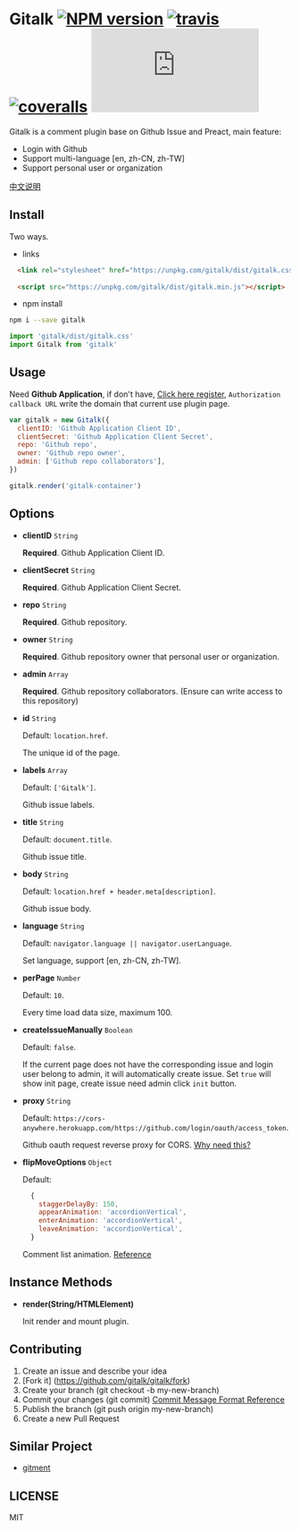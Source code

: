 # Gitalk [![NPM version][npm-version-image]][npm-version-url] [![travis][travis-image]][travis-url] [![coveralls][coveralls-image]][coveralls-url] [![gzip][gzip-size]][gzip-url]

Gitalk is a comment plugin base on Github Issue and Preact, main feature:

- Login with Github
- Support multi-language [en, zh-CN, zh-TW]
- Support personal user or organization

[中文说明](https://github.com/gitalk/gitalk/blob/master/readme-cn.md)

## Install

Two ways.

- links
```html
  <link rel="stylesheet" href="https://unpkg.com/gitalk/dist/gitalk.css">
  
  <script src="https://unpkg.com/gitalk/dist/gitalk.min.js"></script>
```

- npm install

```sh
npm i --save gitalk
```

```js
import 'gitalk/dist/gitalk.css'
import Gitalk from 'gitalk'
```

## Usage

Need **Github Application**, if don't have, [Click here register](https://github.com/settings/applications/new), `Authorization callback URL` write the domain that current use plugin page.

```js
var gitalk = new Gitalk({
  clientID: 'Github Application Client ID',
  clientSecret: 'Github Application Client Secret',
  repo: 'Github repo',
  owner: 'Github repo owner',
  admin: ['Github repo collaborators'],
})

gitalk.render('gitalk-container')
```


## Options

- **clientID** `String` 

  **Required**. Github Application Client ID.

- **clientSecret** `String` 

  **Required**. Github Application Client Secret.

- **repo** `String` 

  **Required**. Github repository.

- **owner** `String` 

  **Required**. Github repository owner that personal user or organization.

- **admin** `Array` 

  **Required**. Github repository collaborators. (Ensure can write access to this repository)

- **id** `String` 
  
  Default: `location.href`.

  The unique id of the page.

- **labels** `Array` 
  
  Default: `['Gitalk']`.

  Github issue labels.

- **title** `String` 
  
  Default: `document.title`.

  Github issue title.

- **body** `String` 
  
  Default: `location.href + header.meta[description]`.

  Github issue body.

- **language** `String` 
  
  Default: `navigator.language || navigator.userLanguage`.

  Set language, support [en, zh-CN, zh-TW].

- **perPage** `Number` 
  
  Default: `10`.

  Every time load data size, maximum 100.

- **createIssueManually** `Boolean` 
  
  Default: `false`.

  If the current page does not have the corresponding issue and login user belong to admin, it will automatically create issue. Set `true` will show init page, create issue need admin click `init` button.

- **proxy** `String` 
  
  Default: `https://cors-anywhere.herokuapp.com/https://github.com/login/oauth/access_token`.

  Github oauth request reverse proxy for CORS. [Why need this?](https://github.com/isaacs/github/issues/330)

- **flipMoveOptions** `Object` 
  
  Default:
  ```js
    {
      staggerDelayBy: 150,
      appearAnimation: 'accordionVertical',
      enterAnimation: 'accordionVertical',
      leaveAnimation: 'accordionVertical',
    }
  ```

  Comment list animation. [Reference](https://github.com/joshwcomeau/react-flip-move/blob/master/documentation/enter_leave_animations.md)


## Instance Methods

- **render(String/HTMLElement)**

  Init render and mount plugin.

## Contributing

1. Create an issue and describe your idea
2. [Fork it] (https://github.com/gitalk/gitalk/fork)
3. Create your branch (git checkout -b my-new-branch)
4. Commit your changes (git commit) [Commit Message Format Reference](https://github.com/angular/angular.js/blob/master/CONTRIBUTING.md#-git-commit-guidelines)
5. Publish the branch (git push origin my-new-branch)
6. Create a new Pull Request

## Similar Project

- [gitment](https://github.com/imsun/gitment)

## LICENSE

MIT

[npm-version-image]: https://img.shields.io/npm/v/gitalk.svg?style=flat-square
[npm-version-url]: https://www.npmjs.com/package/gitalk
[travis-image]: https://img.shields.io/travis/gitalk/gitalk/master.svg?style=flat-square
[travis-url]: https://travis-ci.org/gitalk/gitalk
[coveralls-image]: https://img.shields.io/coveralls/gitalk/gitalk/master.svg?style=flat-square
[coveralls-url]: https://coveralls.io/github/gitalk/gitalk
[gzip-size]: http://img.badgesize.io/https://unpkg.com/gitalk/dist/gitalk.min.js?compression=gzip&style=flat-square
[gzip-url]: https://unpkg.com/gitalk/dist/gitalk.min.js
